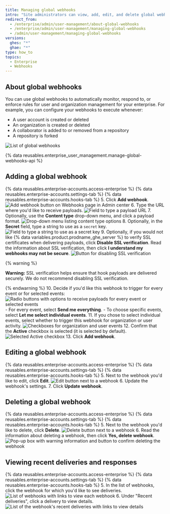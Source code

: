 ```yaml
---
title: Managing global webhooks
intro: "Site administrators can view, add, edit, and delete global webhooks to track events for the enterprise."
redirect_from:
  - /enterprise/admin/user-management/about-global-webhooks
  - /enterprise/admin/user-management/managing-global-webhooks
  - /admin/user-management/managing-global-webhooks
versions:
  ghes: "*"
  ghae: "*"
type: how_to
topics:
  - Enterprise
  - Webhooks
---
```


## About global webhooks

You can use global webhooks to automatically monitor, respond to, or enforce rules for user and organization management for your enterprise. For example, you can configure your webhooks to execute whenever:

- A user account is created or deleted
- An organization is created or deleted
- A collaborator is added to or removed from a repository
- A repository is forked

![List of global webhooks](/assets/images/enterprise/site-admin-settings/list-of-global-webhooks.png)

{% data reusables.enterprise_user_management.manage-global-webhooks-api %}

## Adding a global webhook

{% data reusables.enterprise-accounts.access-enterprise %}
{% data reusables.enterprise-accounts.settings-tab %}
{% data reusables.enterprise-accounts.hooks-tab %} 5. Click **Add webhook**.
![Add webhook button on Webhooks page in Admin center](/assets/images/enterprise/site-admin-settings/add-global-webhook-button.png) 6. Type the URL where you'd like to receive payloads.
![Field to type a payload URL](/assets/images/enterprise/site-admin-settings/add-global-webhook-payload-url.png) 7. Optionally, use the **Content type** drop-down menu, and click a payload format.
![Drop-down menu listing content type options](/assets/images/enterprise/site-admin-settings/add-global-webhook-content-type-dropdown.png) 8. Optionally, in the **Secret** field, type a string to use as a `secret` key.
![Field to type a string to use as a secret key](/assets/images/enterprise/site-admin-settings/add-global-webhook-secret.png) 9. Optionally, if you would not like {% data variables.product.prodname_ghe_server %} to verify SSL certificates when delivering payloads, click **Disable SSL verification**. Read the information about SSL verification, then click **I understand my webhooks may not be secure**.
![Button for disabling SSL verification](/assets/images/enterprise/site-admin-settings/add-global-webhook-disable-ssl-button.png)

{% warning %}

**Warning:** SSL verification helps ensure that hook payloads are delivered securely. We do not recommend disabling SSL verification.

{% endwarning %} 10. Decide if you'd like this webhook to trigger for every event or for selected events:
![Radio buttons with options to receive payloads for every event or selected events](/assets/images/enterprise/site-admin-settings/add-global-webhook-select-events.png) - For every event, select **Send me everything**. - To choose specific events, select **Let me select individual events**. 11. If you chose to select individual events, select whether to trigger this webhook for organization or user activity.
![Checkboxes for organization and user events](/assets/images/enterprise/site-admin-settings/add-global-webhook-select-individual-events.png) 12. Confirm that the **Active** checkbox is selected (it is selected by default).
![Selected Active checkbox](/assets/images/enterprise/site-admin-settings/add-global-webhook-active-checkbox.png) 13. Click **Add webhook**.

## Editing a global webhook

{% data reusables.enterprise-accounts.access-enterprise %}
{% data reusables.enterprise-accounts.settings-tab %}
{% data reusables.enterprise-accounts.hooks-tab %} 5. Next to the webhook you'd like to edit, click **Edit**.
![Edit button next to a webhook](/assets/images/enterprise/site-admin-settings/edit-global-webhook-button.png) 6. Update the webhook's settings. 7. Click **Update webhook**.

## Deleting a global webhook

{% data reusables.enterprise-accounts.access-enterprise %}
{% data reusables.enterprise-accounts.settings-tab %}
{% data reusables.enterprise-accounts.hooks-tab %} 5. Next to the webhook you'd like to delete, click **Delete**.
![Delete button next to a webhook](/assets/images/enterprise/site-admin-settings/delete-global-webhook-button.png) 6. Read the information about deleting a webhook, then click **Yes, delete webhook**.
![Pop-up box with warning information and button to confirm deleting the webhook](/assets/images/enterprise/site-admin-settings/confirm-delete-global-webhook.png)

## Viewing recent deliveries and responses

{% data reusables.enterprise-accounts.access-enterprise %}
{% data reusables.enterprise-accounts.settings-tab %}
{% data reusables.enterprise-accounts.hooks-tab %} 5. In the list of webhooks, click the webhook for which you'd like to see deliveries.
![List of webhooks with links to view each webhook](/assets/images/enterprise/site-admin-settings/click-global-webhook.png) 6. Under "Recent deliveries", click a delivery to view details.
![List of the webhook's recent deliveries with links to view details](/assets/images/enterprise/site-admin-settings/global-webhooks-recent-deliveries.png)
